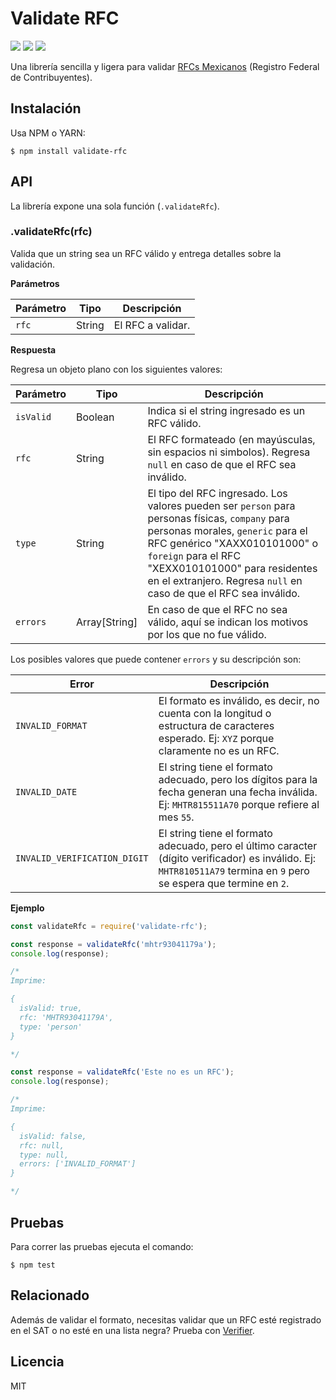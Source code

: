 # Validate RFC

![](https://img.shields.io/badge/build-passing-green?style=flat)
![](https://img.shields.io/npm/dm/validate-rfc)
![](https://img.shields.io/github/license/manuelmhtr/validate-rfc?color=blue)

Una librería sencilla y ligera para validar [RFCs Mexicanos](https://es.wikipedia.org/wiki/Registro_Federal_de_Contribuyentes) (Registro Federal de Contribuyentes).


## Instalación

Usa NPM o YARN:

```shell
$ npm install validate-rfc
```


## API


La librería expone una sola función (`.validateRfc`).


### .validateRfc(rfc)


Valida que un string sea un RFC válido y entrega detalles sobre la validación.


**Parámetros**

| Parámetro | Tipo | Descripción |
| --------- | ---- | ----------- |
|`rfc`|String|El RFC a validar.|


**Respuesta**

Regresa un objeto plano con los siguientes valores:


| Parámetro | Tipo | Descripción |
| --------- | ---- | ----------- |
|`isValid`|Boolean|Indica si el string ingresado es un RFC válido.|
|`rfc`|String|El RFC formateado (en mayúsculas, sin espacios ni simbolos). Regresa `null` en caso de que el RFC sea inválido.|
|`type`|String|El tipo del RFC ingresado. Los valores pueden ser `person` para personas físicas, `company` para personas morales, `generic` para el RFC genérico "XAXX010101000" o `foreign` para el RFC "XEXX010101000" para residentes en el extranjero. Regresa `null` en caso de que el RFC sea inválido.|
|`errors`|Array[String]|En caso de que el RFC no sea válido, aquí se indican los motivos por los que no fue válido.|


Los posibles valores que puede contener `errors` y su descripción son:

| Error | Descripción |
| ----- | ----------- |
|`INVALID_FORMAT`|El formato es inválido, es decir, no cuenta con la longitud o estructura de caracteres esperado. Ej: `XYZ` porque claramente no es un RFC. |
|`INVALID_DATE`|El string tiene el formato adecuado, pero los dígitos para la fecha generan una fecha inválida. Ej: `MHTR815511A70` porque refiere al mes `55`.|
|`INVALID_VERIFICATION_DIGIT`|El string tiene el formato adecuado, pero el último caracter (dígito verificador) es inválido. Ej: `MHTR810511A79` termina en `9` pero se espera que termine en `2`.|


**Ejemplo**

```js
const validateRfc = require('validate-rfc');

const response = validateRfc('mhtr93041179a');
console.log(response);

/*
Imprime:

{
  isValid: true,
  rfc: 'MHTR93041179A',
  type: 'person'
}

*/

const response = validateRfc('Este no es un RFC');
console.log(response);

/*
Imprime:

{
  isValid: false,
  rfc: null,
  type: null,
  errors: ['INVALID_FORMAT']
}

*/
```


## Pruebas

Para correr las pruebas ejecuta el comando:

```shell
$ npm test
```

## Relacionado

Además de validar el formato, necesitas validar que un RFC esté registrado en el SAT o no esté en una lista negra? Prueba con [Verifier](https://rapidapi.com/manuelmhtr/api/verifier).

## Licencia

MIT
